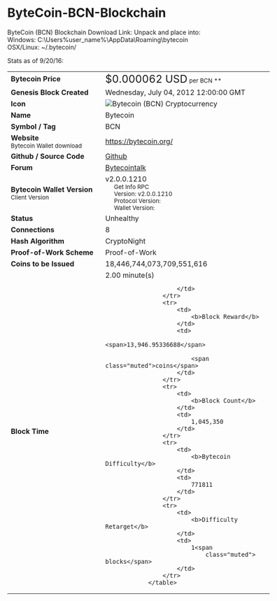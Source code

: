 # ByteCoin-BCN-Blockchain
ByteCoin (BCN) Blockchain Download Link:
Unpack and place into:
Windows: C:\Users\%user_name%\AppData\Roaming\bytecoin\
OSX/Linux: ~/.bytecoin/


Stats as of 9/20/16:

<table class="table table-striped table-bordered" style="width: 600px;">
                    <tr>
                        <td>
                            <b>Bytecoin Price</b>
                        </td>
                        <td>
                                <span style="font-size: 18pt;">$0.000062 USD</span> <small>per BCN **</small>
                        </td>
                    </tr>
                    <tr>
                        <td>
                            <b>Genesis Block Created</b>
                        </td>
                        <td>Wednesday, July 04, 2012 12:00:00 GMT
                        </td>
                    </tr>
                    <tr>
                        <td style="width: 200px;">
                            <b>Icon</b>
                        </td>
                        <td>
                            <img src="http://www.coinwarz.com/content/images/Bytecoin.png" alt="Bytecoin (BCN) Cryptocurrency" />
                        </td>
                    </tr>
                    <tr>
                        <td>
                            <b>Name</b>
                        </td>
                        <td>Bytecoin
                        </td>
                    </tr>
                    <tr>
                        <td>
                            <b>Symbol / Tag</b>
                        </td>
                        <td>BCN
                        </td>
                    </tr>
                    <tr>
                        <td>
                            <b>Website</b><br />
                            <small>Bytecoin Wallet download <i class="icon-download"></i></small>
                        </td>
                        <td>
                                <a href="https://bytecoin.org/" target="_blank" class="link">https://bytecoin.org/</a>
                        </td>
                    </tr>
                    <tr>
                        <td>
                            <b>Github / Source Code</b>
                        </td>
                        <td>
                                <a href="https://github.com/amjuarez/bytecoin" target="_blank" class="link">Github</a>
                        </td>
                    </tr>
                    <tr>
                        <td>
                            <b>Forum</b>
                        </td>
                        <td>
                                <a href="https://bytecointalk.org/" target="_blank" class="link">Bytecointalk</a>
                        </td>
                    </tr>
                    <tr>
                        <td>
                            <b>Bytecoin Wallet Version</b><br />
                            <small>Client Version</small>
                        </td>
                        <td>v2.0.0.1210<br />
                            <div style="margin-left: 20px;">
                                <small class="muted">Get Info RPC</small><br />
                                <small class="muted">Version: </small><small>v2.0.0.1210</small><br />
                                <small class="muted">Protocol Version: </small><small></small><br />
                                <small class="muted">Wallet Version: </small><small></small><br />
                            </div>
                        </td>
                    </tr>
                    <tr>
                        <td style="width: 200px;">
                            <b>Status</b>
                        </td>
                        <td>Unhealthy
                        </td>
                    </tr>
                    <tr>
                        <td>
                            <b>Connections</b>
                        </td>
                        <td>8
                        </td>
                    </tr>
                    <tr>
                        <td>
                            <b>Hash Algorithm</b>
                        </td>
                        <td>CryptoNight
                        </td>
                    </tr>
                    <tr>
                        <td>
                            <b>Proof-of-Work Scheme</b>
                        </td>
                        <td>Proof-of-Work
                        </td>
                    </tr>
                    <tr>
                        <td>
                            <b>Coins to be Issued</b>
                        </td>
                        <td>
                                <span>18,446,744,073,709,551,616</span>
                        </td>
                    </tr>
                    <tr>
                        <td>
                            <b>Block Time</b>
                        </td>
                        <td>
                                <span>2.00 minute(s)</span> 

                        </td>
                    </tr>
                    <tr>
                        <td>
                            <b>Block Reward</b>
                        </td>
                        <td>
                                <span>13,946.95336688</span>

                            <span class="muted">coins</span>
                        </td>
                    </tr>
                    <tr>
                        <td>
                            <b>Block Count</b>
                        </td>
                        <td>
                            1,045,350
                        </td>
                    </tr>
                    <tr>
                        <td>
                            <b>Bytecoin Difficulty</b>
                        </td>
                        <td>
                            771811
                        </td>
                    </tr>
                    <tr>
                        <td>
                            <b>Difficulty Retarget</b>
                        </td>
                        <td>
                            1<span
                                class="muted"> blocks</span>
                        </td>
                    </tr>
                </table>
